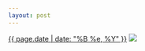 ```yaml
---
layout: post
---
```


<p>
  <time><a href="/23">{{ page.date | date: "%B %e, %Y" }}</a></time>
  <a href="/23"><img src="{{ site.assets_url }}/23-640.jpg" srcset="{{ site.assets_url }}/23-1280.jpg 1280w, {{ site.assets_url }}/23-960.jpg 960w, {{ site.assets_url }}/23-640.jpg 640w, {{ site.assets_url }}/23-320.jpg 320w" sizes="(min-width: 700px) 50vw, calc(100vw - 2rem)" /></a>
</p>
